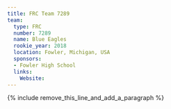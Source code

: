 ```yaml
---
title: FRC Team 7289
team:
  type: FRC
  number: 7289
  name: Blue Eagles
  rookie_year: 2018
  location: Fowler, Michigan, USA
  sponsors:
  - Fowler High School
  links:
    Website:
---
```


{% include remove_this_line_and_add_a_paragraph %}